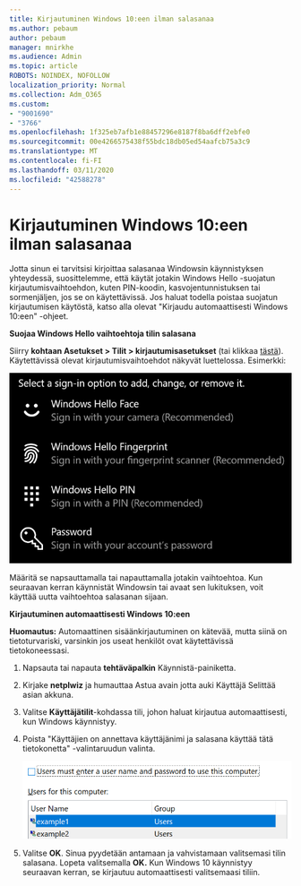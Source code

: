 ```yaml
---
title: Kirjautuminen Windows 10:een ilman salasanaa
ms.author: pebaum
author: pebaum
manager: mnirkhe
ms.audience: Admin
ms.topic: article
ROBOTS: NOINDEX, NOFOLLOW
localization_priority: Normal
ms.collection: Adm_O365
ms.custom:
- "9001690"
- "3766"
ms.openlocfilehash: 1f325eb7afb1e88457296e8187f8ba6dff2ebfe0
ms.sourcegitcommit: 00e4266575438f55bdc18db05ed54aafcb75a3c9
ms.translationtype: MT
ms.contentlocale: fi-FI
ms.lasthandoff: 03/11/2020
ms.locfileid: "42588278"
---
```

# <a name="sign-in-to-windows-10-without-using-a-password"></a>Kirjautuminen Windows 10:een ilman salasanaa

Jotta sinun ei tarvitsisi kirjoittaa salasanaa Windowsin käynnistyksen yhteydessä, suosittelemme, että käytät jotakin Windows Hello -suojatun kirjautumisvaihtoehdon, kuten PIN-koodin, kasvojentunnistuksen tai sormenjäljen, jos se on käytettävissä. Jos haluat todella poistaa suojatun kirjautumisen käytöstä, katso alla olevat "Kirjaudu automaattisesti Windows 10:een" -ohjeet.

**Suojaa Windows Hello vaihtoehtoja tilin salasana**

Siirry **kohtaan Asetukset > Tilit > kirjautumisasetukset** (tai klikkaa [tästä](ms-settings:signinoptions?activationSource=GetHelp)). Käytettävissä olevat kirjautumisvaihtoehdot näkyvät luettelossa. Esimerkki:

![Kirjautumisasetukset.](media/sign-in-options.png)

Määritä se napsauttamalla tai napauttamalla jotakin vaihtoehtoa. Kun seuraavan kerran käynnistät Windowsin tai avaat sen lukituksen, voit käyttää uutta vaihtoehtoa salasanan sijaan. 

**Kirjautuminen automaattisesti Windows 10:een**

**Huomautus:** Automaattinen sisäänkirjautuminen on kätevää, mutta siinä on tietoturvariski, varsinkin jos useat henkilöt ovat käytettävissä tietokoneessasi. 

1. Napsauta tai napauta **tehtäväpalkin** Käynnistä-painiketta.

2. Kirjake **netplwiz** ja humauttaa Astua avain jotta auki Käyttäjä Selittää asian akkuna.

3. Valitse **Käyttäjätilit**-kohdassa tili, johon haluat kirjautua automaattisesti, kun Windows käynnistyy.

4. Poista "Käyttäjien on annettava käyttäjänimi ja salasana käyttää tätä tietokonetta" -valintaruudun valinta.

    ![Käyttäjien on annettava käyttäjänimi ja salasana -vaihtoehto.](media/users-must-enter-username.png)

5. Valitse **OK**. Sinua pyydetään antamaan ja vahvistamaan valitsemasi tilin salasana. Lopeta valitsemalla **OK.** Kun Windows 10 käynnistyy seuraavan kerran, se kirjautuu automaattisesti valitsemaasi tiliin.

